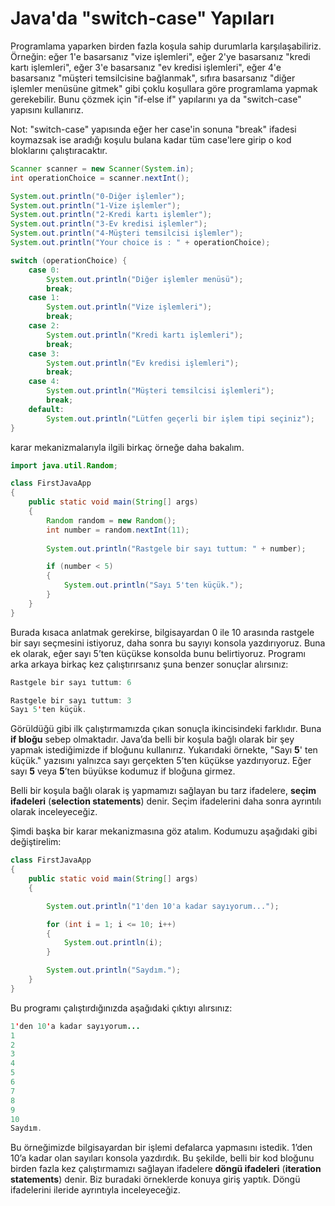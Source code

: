 # Java&#39;da "switch-case" Yapıları

Programlama yaparken birden fazla koşula sahip durumlarla karşılaşabiliriz. Örneğin: eğer 1&#39;e basarsanız "vize işlemleri", eğer 2&#39;ye basarsanız "kredi kartı işlemleri", eğer 3&#39;e basarsanız "ev kredisi işlemleri", eğer 4&#39;e basarsanız "müşteri temsilcisine bağlanmak", sıfıra basarsanız "diğer işlemler menüsüne gitmek" gibi çoklu koşullara göre programlama yapmak gerekebilir. Bunu çözmek için "if-else if" yapılarını ya da "switch-case" yapısını kullanırız.

Not: "switch-case" yapısında eğer her case&#39;in sonuna "break" ifadesi koymazsak ise aradığı koşulu bulana kadar tüm case&#39;lere girip o kod bloklarını çalıştıracaktır.

````java
Scanner scanner = new Scanner(System.in);
int operationChoice = scanner.nextInt();

System.out.println("0-Diğer işlemler");
System.out.println("1-Vize işlemler");
System.out.println("2-Kredi kartı işlemler");
System.out.println("3-Ev kredisi işlemler");
System.out.println("4-Müşteri temsilcisi işlemler");
System.out.println("Your choice is : " + operationChoice);

switch (operationChoice) {
	case 0:
		System.out.println("Diğer işlemler menüsü");
		break;
	case 1:
		System.out.println("Vize işlemleri");
		break;
	case 2:
		System.out.println("Kredi kartı işlemleri");
		break;
	case 3:
		System.out.println("Ev kredisi işlemleri");
		break;
	case 4:
		System.out.println("Müşteri temsilcisi işlemleri");
		break;
	default:
		System.out.println("Lütfen geçerli bir işlem tipi seçiniz");
}

````

karar mekanizmalarıyla ilgili birkaç örneğe daha bakalım.

```java
import java.util.Random;

class FirstJavaApp
{
	public static void main(String[] args)
	{
		Random random = new Random();
		int number = random.nextInt(11);
		
        System.out.println("Rastgele bir sayı tuttum: " + number);

        if (number < 5)
		{
			System.out.println("Sayı 5'ten küçük.");
		}
	}
}
```

Burada kısaca anlatmak gerekirse, bilgisayardan 0 ile 10 arasında rastgele bir sayı seçmesini istiyoruz, daha sonra bu sayıyı konsola yazdırıyoruz. Buna ek olarak, eğer sayı 5’ten küçükse konsolda bunu belirtiyoruz. Programı arka arkaya birkaç kez çalıştırırsanız şuna benzer sonuçlar alırsınız:

```java
Rastgele bir sayı tuttum: 6
```

```java
Rastgele bir sayı tuttum: 3
Sayı 5'ten küçük.
```

Görüldüğü gibi ilk çalıştırmamızda çıkan sonuçla ikincisindeki farklıdır. Buna **if bloğu** sebep olmaktadır. Java’da belli bir koşula bağlı olarak bir şey yapmak istediğimizde if bloğunu kullanırız. Yukarıdaki örnekte, "Sayı **5**' ten küçük." yazısını yalnızca sayı gerçekten 5’ten küçükse yazdırıyoruz. Eğer sayı **5** veya **5**’ten büyükse kodumuz if bloğuna girmez.

Belli bir koşula bağlı olarak iş yapmamızı sağlayan bu tarz ifadelere, **seçim ifadeleri** (**selection statements**) denir. Seçim ifadelerini daha sonra ayrıntılı olarak inceleyeceğiz.

Şimdi başka bir karar mekanizmasına göz atalım. Kodumuzu aşağıdaki gibi değiştirelim:

```java
class FirstJavaApp
{
	public static void main(String[] args)
	{

        System.out.println("1'den 10'a kadar sayıyorum...");

        for (int i = 1; i <= 10; i++)
		{
			System.out.println(i);
		}

        System.out.println("Saydım.");
	}
}
```

Bu programı çalıştırdığınızda aşağıdaki çıktıyı alırsınız:

```java
1'den 10'a kadar sayıyorum...
1
2
3
4
5
6
7
8
9
10
Saydım.
```

Bu örneğimizde bilgisayardan bir işlemi defalarca yapmasını istedik. 1’den 10’a kadar olan sayıları konsola yazdırdık. Bu şekilde, belli bir kod bloğunu birden fazla kez çalıştırmamızı sağlayan ifadelere **döngü ifadeleri** (**iteration statements**) denir. Biz buradaki örneklerde konuya giriş yaptık. Döngü ifadelerini ileride ayrıntıyla inceleyeceğiz.